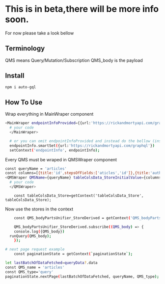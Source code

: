 # This is in beta,there will be more info soon.

For now please take a look bellow

## Terminology

QMS means Query/Mutation/Subscription
QMS_body is the payload

## Install

```bash
npm i auto-gql
```

## How To Use

Wrap everything in MainWraper component

```bash
<MainWraper endpointInfoProvided={{url:'https://rickandmortyapi.com/graphql'}}>
  # your code
  </MainWraper>

  # or you can omit endpointInfoProvided and instead do the bellow (inside MainWraper or inside it's parent),this can be usefull for example when implementing an endpoint picker:
  endpointInfo.smartSet({url:'https://rickandmortyapi.com/graphql'})
  setContext('endpointInfo', endpointInfo);
```

Every QMS must be wraped in QMSWraper component

```bash
const queryName = 'articles'
const columns=[{title:'id',stepsOfFields:['aticles','id']},{title:'author name',stepsOfFields:['aticles','author','name']}]
<QMSWraper QMSName={queryName} tableColsData_StoreInitialValue={columns}>
  # your code
  </QMSWraper>

```

```bsh
	const tableColsData_Store=getContext('tableColsData_Store', tableColsData_Store);

```

Now use the stores in the context

```bash
	const QMS_bodyPartsUnifier_StoreDerived = getContext('QMS_bodyPartsUnifier_StoreDerived');

	QMS_bodyPartsUnifier_StoreDerived.subscribe((QMS_body) => {
    console.log({QMS_body})
  runQuery(QMS_body);
	});
```

```bash
# next page request example
	const paginationState = getContext(`paginationState`);

let lastBatchOfDataFetched=queryData?.data
const QMS_name = 'articles'
const QMS_type='query'
paginationState.nextPage(lastBatchOfDataFetched, queryName, QMS_type);
```
